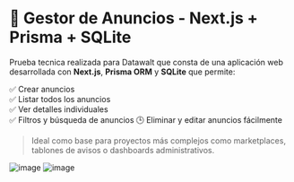 # 🧠 Gestor de Anuncios - Next.js + Prisma + SQLite

Prueba tecnica realizada para Datawalt que consta de una aplicación web desarrollada con **Next.js**, **Prisma ORM** y **SQLite** que permite:

✅ Crear anuncios  
✅ Listar todos los anuncios  
✅ Ver detalles individuales  
✅ Filtros y búsqueda de anuncios
🕒 Eliminar y editar anuncios fácilmente

> Ideal como base para proyectos más complejos como marketplaces, tablones de avisos o dashboards administrativos.

![image](https://github.com/user-attachments/assets/7f6f5111-dc1e-4d60-9f58-31d5e66ca33f)
![image](https://github.com/user-attachments/assets/effce3dc-c096-4e89-a3d1-42b040c3c1a3)

